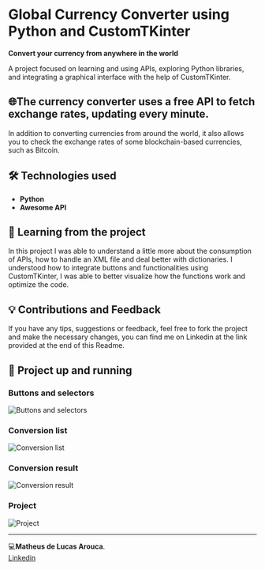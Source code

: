 # Global Currency Converter using Python and CustomTKinter

 **Convert your currency from anywhere in the world**  

A project focused on learning and using APIs, exploring Python libraries, and integrating a graphical interface with the help of CustomTKinter.

## 🌐The currency converter uses a free API to fetch exchange rates, updating every minute.
In addition to converting currencies from around the world, it also allows you to check the exchange rates of some blockchain-based currencies, such as Bitcoin.

## 🛠️ Technologies used
- **Python**
- **Awesome API**  

## 🚀 Learning from the project
In this project I was able to understand a little more about the consumption of APIs, how to handle an XML file and deal better with dictionaries.
I understood how to integrate buttons and functionalities using CustomTKinter, I was able to better visualize how the functions work and optimize the code.  

## 💡 Contributions and Feedback 
If you have any tips, suggestions or feedback, feel free to fork the project and make the necessary changes, you can find me on Linkedin at the link provided at the end of this Readme. 


## 📸 Project up and running

### Buttons and selectors
![Buttons and selectors](https://github.com/user-attachments/assets/8912450c-572d-408e-a540-156f2b57fc06)

### Conversion list
![Conversion list](https://github.com/user-attachments/assets/f05f10b9-b38e-4764-aa68-1f7962883649)

### Conversion result
![Conversion result](https://github.com/user-attachments/assets/30d6f2bd-a192-4eb7-bd1f-da0bf22746cc)

### Project
![Project](https://github.com/user-attachments/assets/6f6370a6-1676-4d41-b77f-d8e26af82d71)


---  

💻**Matheus de Lucas Arouca**.  
[Linkedin](www.linkedin.com/in/delucas027)
